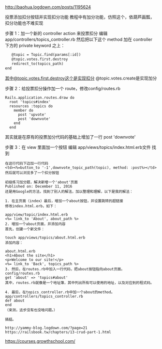 http://baohua.logdown.com/posts/1195624

投票添加扣分按钮并实现扣分功能
教程中有加分功能，仿照这个，依葫芦画瓢，扣分功能也不难实现

步骤 1：加一个新的 controller action 来投票扣分
编辑 app/controllers/topics_controller.rb 然后把以下这个 method 加在 controller 下方的 private keyword 之上：

```def downvote
   @topic = Topic.find(params[:id])
   @topic.votes.first.destroy
   redirect_to(topics_path)
end
```
其中@topic.votes.first.destroy这个是实现扣分 @topic.votes.create是实现加分

步骤 2：给投票扣分操作加一个 route，修改config/routes.rb
```
Rails.application.routes.draw do
  root 'topics#index'
  resources :topics do
    member do
      post 'upvote'
      post 'downvote'
    end
  end
  ```
其实就是在原有的投票加分代码的基础上增加了一行
post 'downvote'

步骤 3：在 view 里面加一个按钮
编辑 app/views/topics/index.html.erb文件
找到

```<%=button_to '+1',upvote_topic_path(topic), method: :post%>
在这行代码下边加一行代码
<td><%=button_to '-1',downvote_topic_path(topic), method: :post%></td>
然后就可以浏览多了一个扣分按钮
```

```
初级练习加分题，解决新增一个'about'页面
Published on: December 11, 2016
还是用Google的方法，找到了别人的解法，加以整理和理解，以下是我的解法：

1. 在主页面（index）最后，增加一个about按钮，并设置跳转的超链接
修改index.html.erb，如下：

app/view/topic/index.html.erb
<%= link_to 'About', about_path %>
2. 增加一个about页面，并添加内容
首先，创建一个新文件：

touch app/views/topics/about.html.erb
添加内容：

about.html.erb
<h1>About the site</h1>
<p>Welcome to our site!</p>
<%= link_to 'Back', topics_path %>
3. 然后，在routes.rb中加入一行代码，把about按钮指向about页面。
config/routes.rb
get 'about' => 'topics#about'
其中，routes.rb就像是一个地址簿，其中列出所有可以使用的地址，以及对应到的程式码。

4. 最后，在topics_controller.rb中加一个about的method。
app/controllers/topics_controller.rb
def about
end
（亲测，这步没有也没啥问题。）

搞掂。
```
```
http://yammy-blog.logdown.com/?page=21
https://railsbook.tw/chapters/13-crud-part-1.html
```
https://courses.growthschool.com/
